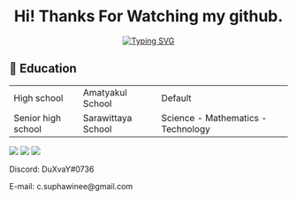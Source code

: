 <h1 align="center">Hi! Thanks For Watching my github.</h1>
<p align="center">
  <a href="https://git.io/typing-svg"><img src="https://readme-typing-svg.herokuapp.com?font=Fira+Code&pause=1000&center=true&width=435&lines=DucKyWay" alt="Typing SVG" /></a>
</p>

## 🏫 Education  
<table>
  <tr>
    <td>High school</td>
    <td>Amatyakul School</td>
    <td>Default</td>
  </tr>
  <tr>
    <td>Senior high school</td>
    <td>Sarawittaya School</td>
    <td>Science - Mathematics - Technology</td>
  </tr>
<table>  

[<img src="https://img.shields.io/badge/facebook-%231877F2.svg?&style=for-the-badge&logo=facebook&logoColor=white">](https://www.facebook.com/nijiducky/)
[<img src="https://img.shields.io/badge/instagram-%23E4405F.svg?&style=for-the-badge&logo=instagram&logoColor=white">](https://www.instagram.com/_ducky_way_/)
[<img src="https://img.shields.io/badge/twitter-%231DA1F2.svg?&style=for-the-badge&logo=twitter&logoColor=white">](https://twitter.com/XvaDu)
<p>Discord: DuXvaY#0736</p>
<p>E-mail: c.suphawinee@gmail.com</p>